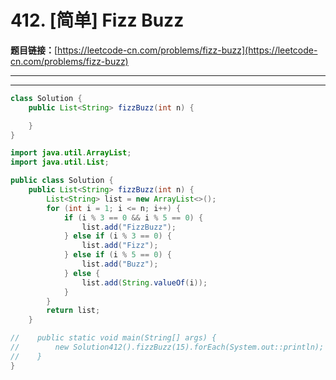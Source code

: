 # 412. [简单] Fizz Buzz

**题目链接：**[https://leetcode-cn.com/problems/fizz-buzz](https://leetcode-cn.com/problems/fizz-buzz)

---

<Cards card="leetcode_412_fizz-buzz"></Cards>

---

```java
class Solution {
    public List<String> fizzBuzz(int n) {

    }
}
```

```java
import java.util.ArrayList;
import java.util.List;

public class Solution {
    public List<String> fizzBuzz(int n) {
        List<String> list = new ArrayList<>();
        for (int i = 1; i <= n; i++) {
            if (i % 3 == 0 && i % 5 == 0) {
                list.add("FizzBuzz");
            } else if (i % 3 == 0) {
                list.add("Fizz");
            } else if (i % 5 == 0) {
                list.add("Buzz");
            } else {
                list.add(String.valueOf(i));
            }
        }
        return list;
    }

//    public static void main(String[] args) {
//        new Solution412().fizzBuzz(15).forEach(System.out::println);
//    }
}
```
